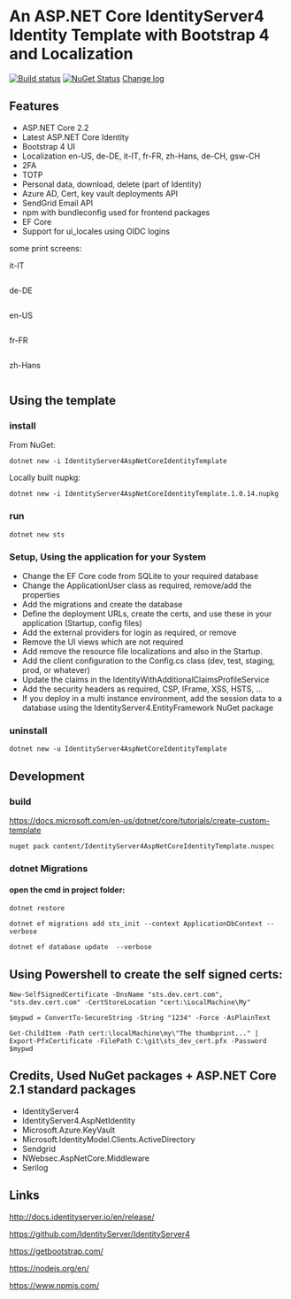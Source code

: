 # An ASP.NET Core IdentityServer4 Identity Template with Bootstrap 4 and Localization

 [![Build status](https://ci.appveyor.com/api/projects/status/ibm36ev49bpjf3o9?svg=true)](https://ci.appveyor.com/project/damienbod/identityserver4aspnetcoreidentitytemplate)      [![NuGet Status](http://img.shields.io/nuget/v/IdentityServer4AspNetCoreIdentityTemplate.svg?style=flat-square)](https://www.nuget.org/packages/IdentityServer4AspNetCoreIdentityTemplate/)  [Change log](https://github.com/damienbod/IdentityServer4AspNetCoreIdentityTemplate/blob/master/Changelog.md) 

## Features

- ASP.NET Core 2.2
- Latest ASP.NET Core Identity
- Bootstrap 4 UI
- Localization en-US, de-DE, it-IT, fr-FR, zh-Hans, de-CH, gsw-CH
- 2FA
- TOTP
- Personal data, download, delete (part of Identity)
- Azure AD, Cert, key vault deployments API
- SendGrid Email API
- npm with bundleconfig used for frontend packages
- EF Core 
- Support for ui_locales using OIDC logins

some print screens:

it-IT

<img src="https://github.com/damienbod/IdentityServer4AspNetCoreIdentityTemplate/blob/master/images/it-IT_template.png" alt=""  />

de-DE

<img src="https://github.com/damienbod/IdentityServer4AspNetCoreIdentityTemplate/blob/master/images/de-DE_template.png" alt="" />

en-US

<img src="https://github.com/damienbod/IdentityServer4AspNetCoreIdentityTemplate/blob/master/images/en-US_template.png" alt=""  />

fr-FR

<img src="https://github.com/damienbod/IdentityServer4AspNetCoreIdentityTemplate/blob/master/images/fr-FR_template.png" alt=""  />

zh-Hans

<img src="https://github.com/damienbod/IdentityServer4AspNetCoreIdentityTemplate/blob/master/images/zh-Hans_template.png" alt=""  />


## Using the template

### install

From NuGet:

```
dotnet new -i IdentityServer4AspNetCoreIdentityTemplate
```

Locally built nupkg:


```
dotnet new -i IdentityServer4AspNetCoreIdentityTemplate.1.0.14.nupkg
```

### run 

```
dotnet new sts
```

### Setup, Using the application for your System

- Change the EF Core code from SQLite to your required database
- Change the ApplicationUser class as required, remove/add the properties
- Add the migrations and create the database
- Define the deployment URLs, create the certs, and use these in your application (Startup, config files)
- Add the external providers for login as required, or remove
- Remove the UI views which are not required
- Add remove the resource file localizations and also in the Startup.
- Add the client configuration to the Config.cs class (dev, test, staging, prod, or whatever)
- Update the claims in the IdentityWithAdditionalClaimsProfileService
- Add the security headers as required, CSP, IFrame, XSS, HSTS, ...
- If you deploy in a multi instance environment, add the session data to a database using the IdentityServer4.EntityFramework NuGet package

### uninstall

```
dotnet new -u IdentityServer4AspNetCoreIdentityTemplate
```

## Development

### build

https://docs.microsoft.com/en-us/dotnet/core/tutorials/create-custom-template

```
nuget pack content/IdentityServer4AspNetCoreIdentityTemplate.nuspec
```

### dotnet Migrations

#### open the cmd in project folder:

```
dotnet restore

dotnet ef migrations add sts_init --context ApplicationDbContext --verbose

dotnet ef database update  --verbose
```

## Using Powershell to create the self signed certs:

```
New-SelfSignedCertificate -DnsName "sts.dev.cert.com", "sts.dev.cert.com" -CertStoreLocation "cert:\LocalMachine\My"

$mypwd = ConvertTo-SecureString -String "1234" -Force -AsPlainText

Get-ChildItem -Path cert:\localMachine\my\"The thumbprint..." | Export-PfxCertificate -FilePath C:\git\sts_dev_cert.pfx -Password $mypwd
```

## Credits, Used NuGet packages + ASP.NET Core 2.1 standard packages

- IdentityServer4
- IdentityServer4.AspNetIdentity
- Microsoft.Azure.KeyVault
- Microsoft.IdentityModel.Clients.ActiveDirectory
- Sendgrid
- NWebsec.AspNetCore.Middleware
- Serilog
	
## Links

http://docs.identityserver.io/en/release/

https://github.com/IdentityServer/IdentityServer4

https://getbootstrap.com/

https://nodejs.org/en/

https://www.npmjs.com/
